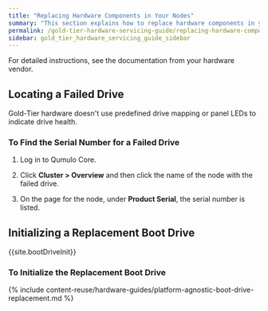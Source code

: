 ```yaml
---
title: "Replacing Hardware Components in Your Nodes"
summary: "This section explains how to replace hardware components in your platform's nodes."
permalink: /gold-tier-hardware-servicing-guide/replacing-hardware-components.html
sidebar: gold_tier_hardware_servicing_guide_sidebar
---
```


For detailed instructions, see the documentation from your hardware vendor.


## Locating a Failed Drive
Gold-Tier hardware doesn't use predefined drive mapping or panel LEDs to indicate drive health.

### To Find the Serial Number for a Failed Drive

1. Log in to Qumulo Core.

1. Click **Cluster > Overview** and then click the name of the node with the failed drive.

1. On the page for the node, under **Product Serial**, the serial number is listed.


## Initializing a Replacement Boot Drive
{{site.bootDriveInit}}

### To Initialize the Replacement Boot Drive

{% include content-reuse/hardware-guides/platform-agnostic-boot-drive-replacement.md %}
